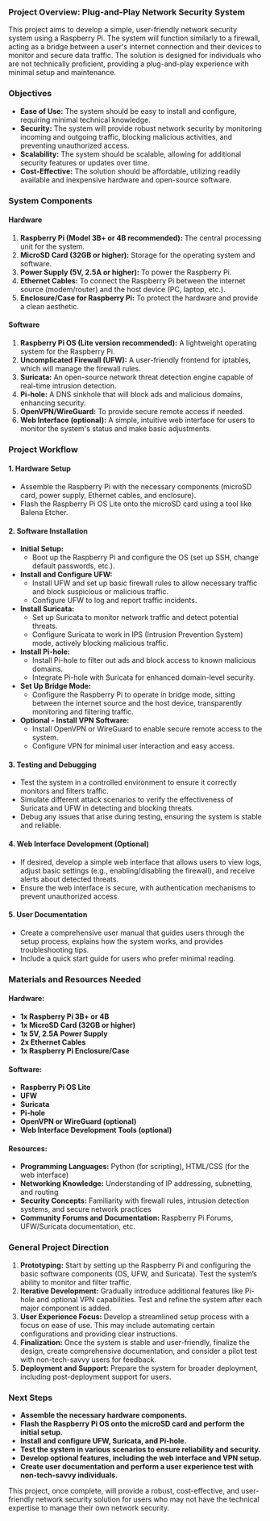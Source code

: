 ### Project Overview: Plug-and-Play Network Security System

This project aims to develop a simple, user-friendly network security system using a Raspberry Pi. The system will function similarly to a firewall, acting as a bridge between a user's internet connection and their devices to monitor and secure data traffic. The solution is designed for individuals who are not technically proficient, providing a plug-and-play experience with minimal setup and maintenance.

### Objectives

- **Ease of Use:** The system should be easy to install and configure, requiring minimal technical knowledge.
- **Security:** The system will provide robust network security by monitoring incoming and outgoing traffic, blocking malicious activities, and preventing unauthorized access.
- **Scalability:** The system should be scalable, allowing for additional security features or updates over time.
- **Cost-Effective:** The solution should be affordable, utilizing readily available and inexpensive hardware and open-source software.

### System Components

#### Hardware

1. **Raspberry Pi (Model 3B+ or 4B recommended):** The central processing unit for the system.
2. **MicroSD Card (32GB or higher):** Storage for the operating system and software.
3. **Power Supply (5V, 2.5A or higher):** To power the Raspberry Pi.
4. **Ethernet Cables:** To connect the Raspberry Pi between the internet source (modem/router) and the host device (PC, laptop, etc.).
5. **Enclosure/Case for Raspberry Pi:** To protect the hardware and provide a clean aesthetic.

#### Software

1. **Raspberry Pi OS (Lite version recommended):** A lightweight operating system for the Raspberry Pi.
2. **Uncomplicated Firewall (UFW):** A user-friendly frontend for iptables, which will manage the firewall rules.
3. **Suricata:** An open-source network threat detection engine capable of real-time intrusion detection.
4. **Pi-hole:** A DNS sinkhole that will block ads and malicious domains, enhancing security.
5. **OpenVPN/WireGuard:** To provide secure remote access if needed.
6. **Web Interface (optional):** A simple, intuitive web interface for users to monitor the system's status and make basic adjustments.

### Project Workflow

#### 1. **Hardware Setup**
   - Assemble the Raspberry Pi with the necessary components (microSD card, power supply, Ethernet cables, and enclosure).
   - Flash the Raspberry Pi OS Lite onto the microSD card using a tool like Balena Etcher.

#### 2. **Software Installation**
   - **Initial Setup:**
     - Boot up the Raspberry Pi and configure the OS (set up SSH, change default passwords, etc.).
   - **Install and Configure UFW:**
     - Install UFW and set up basic firewall rules to allow necessary traffic and block suspicious or malicious traffic.
     - Configure UFW to log and report traffic incidents.
   - **Install Suricata:**
     - Set up Suricata to monitor network traffic and detect potential threats.
     - Configure Suricata to work in IPS (Intrusion Prevention System) mode, actively blocking malicious traffic.
   - **Install Pi-hole:**
     - Install Pi-hole to filter out ads and block access to known malicious domains.
     - Integrate Pi-hole with Suricata for enhanced domain-level security.
   - **Set Up Bridge Mode:**
     - Configure the Raspberry Pi to operate in bridge mode, sitting between the internet source and the host device, transparently monitoring and filtering traffic.
   - **Optional - Install VPN Software:**
     - Install OpenVPN or WireGuard to enable secure remote access to the system.
     - Configure VPN for minimal user interaction and easy access.

#### 3. **Testing and Debugging**
   - Test the system in a controlled environment to ensure it correctly monitors and filters traffic.
   - Simulate different attack scenarios to verify the effectiveness of Suricata and UFW in detecting and blocking threats.
   - Debug any issues that arise during testing, ensuring the system is stable and reliable.

#### 4. **Web Interface Development (Optional)**
   - If desired, develop a simple web interface that allows users to view logs, adjust basic settings (e.g., enabling/disabling the firewall), and receive alerts about detected threats.
   - Ensure the web interface is secure, with authentication mechanisms to prevent unauthorized access.

#### 5. **User Documentation**
   - Create a comprehensive user manual that guides users through the setup process, explains how the system works, and provides troubleshooting tips.
   - Include a quick start guide for users who prefer minimal reading.

### Materials and Resources Needed

#### Hardware:
- **1x Raspberry Pi 3B+ or 4B**
- **1x MicroSD Card (32GB or higher)**
- **1x 5V, 2.5A Power Supply**
- **2x Ethernet Cables**
- **1x Raspberry Pi Enclosure/Case**

#### Software:
- **Raspberry Pi OS Lite**
- **UFW**
- **Suricata**
- **Pi-hole**
- **OpenVPN or WireGuard (optional)**
- **Web Interface Development Tools (optional)**

#### Resources:
- **Programming Languages:** Python (for scripting), HTML/CSS (for the web interface)
- **Networking Knowledge:** Understanding of IP addressing, subnetting, and routing
- **Security Concepts:** Familiarity with firewall rules, intrusion detection systems, and secure network practices
- **Community Forums and Documentation:** Raspberry Pi Forums, UFW/Suricata documentation, etc.

### General Project Direction

1. **Prototyping:** Start by setting up the Raspberry Pi and configuring the basic software components (OS, UFW, and Suricata). Test the system’s ability to monitor and filter traffic.
2. **Iterative Development:** Gradually introduce additional features like Pi-hole and optional VPN capabilities. Test and refine the system after each major component is added.
3. **User Experience Focus:** Develop a streamlined setup process with a focus on ease of use. This may include automating certain configurations and providing clear instructions.
4. **Finalization:** Once the system is stable and user-friendly, finalize the design, create comprehensive documentation, and consider a pilot test with non-tech-savvy users for feedback.
5. **Deployment and Support:** Prepare the system for broader deployment, including post-deployment support for users.

### Next Steps

- **Assemble the necessary hardware components.**
- **Flash the Raspberry Pi OS onto the microSD card and perform the initial setup.**
- **Install and configure UFW, Suricata, and Pi-hole.**
- **Test the system in various scenarios to ensure reliability and security.**
- **Develop optional features, including the web interface and VPN setup.**
- **Create user documentation and perform a user experience test with non-tech-savvy individuals.**

This project, once complete, will provide a robust, cost-effective, and user-friendly network security solution for users who may not have the technical expertise to manage their own network security.

